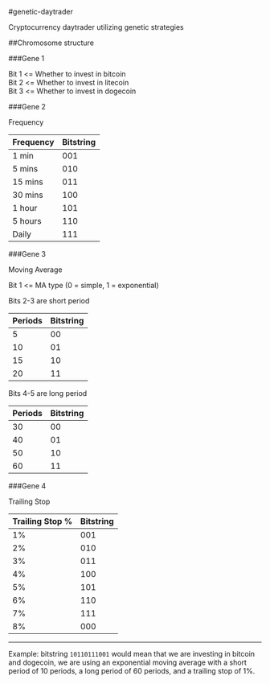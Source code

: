 #genetic-daytrader

Cryptocurrency daytrader utilizing genetic strategies

##Chromosome structure

###Gene 1

Bit 1 <= Whether to invest in bitcoin  
Bit 2 <= Whether to invest in litecoin  
Bit 3 <= Whether to invest in dogecoin  

###Gene 2

Frequency

| Frequency | Bitstring |
| --------- | --------- |
| 1 min     | 001       |
| 5 mins    | 010       |
| 15 mins   | 011       |
| 30 mins   | 100       |
| 1 hour    | 101       |
| 5 hours   | 110       |
| Daily     | 111       |

###Gene 3

Moving Average

Bit 1 <= MA type (0 = simple, 1 = exponential)

Bits 2-3 are short period

| Periods | Bitstring |
| ------- | --------- |
| 5       | 00        |
| 10      | 01        |
| 15      | 10        |
| 20      | 11        |

Bits 4-5 are long period

| Periods | Bitstring |
| ------- | --------- |
| 30      | 00        |
| 40      | 01        |
| 50      | 10        |
| 60      | 11        |

###Gene 4

Trailing Stop

| Trailing Stop % | Bitstring |
| --------------- | --------- |
| 1%              | 001       |
| 2%              | 010       |
| 3%              | 011       |
| 4%              | 100       |
| 5%              | 101       |
| 6%              | 110       |
| 7%              | 111       |
| 8%              | 000       |

---

Example: bitstring `10110111001` would mean that we are investing in bitcoin and dogecoin, we are using an exponential moving average with a short period of 10 periods, a long period of 60 periods, and a trailing stop of 1%.
